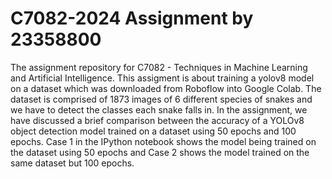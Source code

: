 # C7082-2024 Assignment by 23358800
The assignment repository for C7082 - Techniques in Machine Learning and Artificial Intelligence.
This assigment is about training a yolov8 model on a dataset which was downloaded from Roboflow into Google Colab. The dataset is comprised of 1873 images of 6 different species of snakes and we have to detect the classes each snake falls in. In the assignment, we have discussed a brief comparison between the accuracy of a YOLOv8 object detection model trained on a dataset using 50 epochs and 100 epochs. Case 1 in the IPython notebook shows the model being trained on the dataset using 50 epochs and Case 2 shows the model trained on the same dataset but 100 epochs. 
